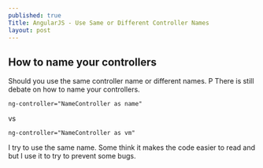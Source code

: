 ```yaml
---
published: true
Title: AngularJS - Use Same or Different Controller Names
layout: post
---
```

## How to name your controllers

Should you use the same controller name or different names. P
There is still debate on how to name your controllers.

	ng-controller="NameController as name"
vs

	ng-controller="NameController as vm"
    
    
I try to use the same name. Some think it makes the code easier to read and but I use it to try to prevent some bugs.
